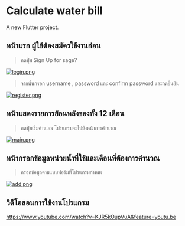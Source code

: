 # Calculate water bill

A new Flutter project.

## หน้าแรก ผู้ใช้ต้องสมัครใช้งานก่อน
> กดปุ่ม Sign Up for sage?

[![login.png](https://i.postimg.cc/vBn4JDwL/login.png)](https://postimg.cc/2bzjvk6V)

> จากนั้นกรอก username , password และ confirm password และกดยืนยัน

[![register.png](https://i.postimg.cc/HLCRwhsY/register.png)](https://postimg.cc/sMwTyKhq)


## หน้าแสดงรายการย้อนหลังของทั้ง 12 เดือน

> กดปุ่มเริ่มคำนวณ โปรแกรมจะไปยังหน้าการคำนวณ

[![main.png](https://i.postimg.cc/BbcBGmfg/main.png)](https://postimg.cc/1VXqGctn)


## หน้ากรอกข้อมูลหน่วยน้ำที่ใช้และเดือนที่ต้องการคำนวณ

> กรอกข้อมูลตามแบบฟอร์มที่โปรแกรมกำหนเ

[![add.png](https://i.postimg.cc/zXyG6VwL/add.png)](https://postimg.cc/svRzZfNy)


## วิดีโอสอนการใช้งานโปรแกรม
https://www.youtube.com/watch?v=KJR5kOupVuA&feature=youtu.be
